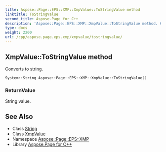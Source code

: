 ```yaml
---
title: Aspose::Page::EPS::XMP::XmpValue::ToStringValue method
linktitle: ToStringValue
second_title: Aspose.Page for C++
description: 'Aspose::Page::EPS::XMP::XmpValue::ToStringValue method. Converts to string in C++.'
type: docs
weight: 2200
url: /cpp/aspose.page.eps.xmp/xmpvalue/tostringvalue/
---
```

## XmpValue::ToStringValue method


Converts to string.

```cpp
System::String Aspose::Page::EPS::XMP::XmpValue::ToStringValue()
```


### ReturnValue

String value.

## See Also

* Class [String](../../../system/string/)
* Class [XmpValue](../)
* Namespace [Aspose::Page::EPS::XMP](../../)
* Library [Aspose.Page for C++](../../../)

